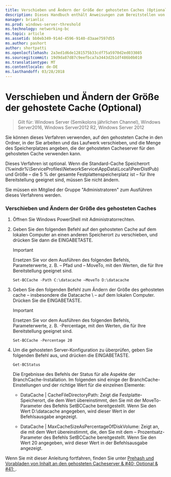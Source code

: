 ```yaml
---
title: Verschieben und Ändern der Größe der gehosteten Caches (Optional)
description: Dieses Handbuch enthält Anweisungen zum Bereitstellen von BranchCache im Modus für gehostete Caches auf Computern unter Windows Server 2016 und Windows 10
manager: brianlic
ms.prod: windows-server-threshold
ms.technology: networking-bc
ms.topic: article
ms.assetid: bb0eb349-914d-4596-9140-d3aae7597d55
ms.author: pashort
author: shortpatti
ms.openlocfilehash: 2a3ed1d6de1281575b33cdf75a5970d2ed033085
ms.sourcegitcommit: 19d9da87d87c9eefbca7a3443d2b1df486b0b010
ms.translationtype: MT
ms.contentlocale: de-DE
ms.lasthandoff: 03/28/2018
---
```

# <a name="move-and-resize-the-hosted-cache-optional"></a>Verschieben und Ändern der Größe der gehostete Cache \(Optional\)

>Gilt für: Windows Server (Semikolons jährlichen Channel), Windows Server2016, Windows Server2012 R2, Windows Server 2012

Sie können dieses Verfahren verwenden, auf den gehosteten Cache in den Ordner, in der Sie arbeiten und das Laufwerk verschieben, und die Menge des Speicherplatzes angeben, die der gehosteten Cacheserver für den gehosteten Cache verwenden kann.

Dieses Verfahren ist optional. Wenn die Standard-Cache Speicherort \(%windir%\\ServiceProfiles\\NetworkService\\AppData\\Local\\PeerDistPub\) und Größe – die 5 % der gesamte Festplattenspeicherplatz ist – für Ihre Bereitstellung geeignet sind, müssen Sie nicht ändern.

Sie müssen ein Mitglied der Gruppe "Administratoren" zum Ausführen dieses Verfahrens werden.

### <a name="to-move-and-resize-the-hosted-cache"></a>Verschieben und Ändern der Größe des gehosteten Caches

1. Öffnen Sie Windows PowerShell mit Administratorrechten.

2. Geben Sie den folgenden Befehl auf den gehosteten Cache auf dem lokalen Computer an einen anderen Speicherort zu verschieben, und drücken Sie dann die EINGABETASTE.

    > [!IMPORTANT]
    > Ersetzen Sie vor dem Ausführen des folgenden Befehls, Parameterwerte, z. B. – Pfad und – MoveTo, mit den Werten, die für Ihre Bereitstellung geeignet sind.

    ``` 
    Set-BCCache -Path C:\datacache –MoveTo D:\datacache
    ``` 

3.  Geben Sie den folgenden Befehl zum Ändern der Größe des gehosteten cache – insbesondere die Datacache \ – auf dem lokalen Computer. Drücken Sie die EINGABETASTE.

    > [!IMPORTANT]
    > Ersetzen Sie vor dem Ausführen des folgenden Befehls, Parameterwerte, z. B. \-Percentage, mit den Werten, die für Ihre Bereitstellung geeignet sind.  

    ``` 
    Set-BCCache -Percentage 20
    ``` 

4.  Um die gehosteten Server-Konfiguration zu überprüfen, geben Sie folgenden Befehl aus, und drücken die EINGABETASTE.

    ``` 
    Get-BCStatus
    ``` 

    Die Ergebnisse des Befehls der Status für alle Aspekte der BranchCache-Installation. Im folgenden sind einige der BranchCache-Einstellungen und der richtige Wert für die einzelnen Elemente:

    -   DataCache | CacheFileDirectoryPath: Zeigt die Festplatte-Speicherort, die dem Wert übereinstimmt, den Sie mit der MoveTo-Parameter des Befehls SetBCCache bereitgestellt. Wenn Sie den Wert D:\\datacache angegeben, wird dieser Wert in der Befehlsausgabe angezeigt.

    -   DataCache | MaxCacheSizeAsPercentageOfDiskVolume: Zeigt an, die mit dem Wert übereinstimmt, die, den Sie mit dem – Prozentsatz-Parameter des Befehls SetBCCache bereitgestellt. Wenn Sie den Wert 20 angegeben, wird dieser Wert in der Befehlsausgabe angezeigt.

Wenn Sie mit dieser Anleitung fortfahren, finden Sie unter [Prehash und Vorabladen von Inhalt an den gehosteten Cacheserver & #40; Optional & #41; ](7-Bc-Prehash-Preload.md).